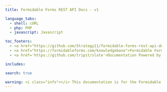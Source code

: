 ```yaml
---
title: Formidable Forms REST API Docs - v1

language_tabs:
  - shell: cURL
  - php: PHP
  - javascript: Javascript

toc_footers:
  - <a href="https://github.com/Strategy11/formidable-forms-rest-api-docs">Contributing to Formidable API Docs</a>
  - <a href="https://formidableforms.com/knowledgebase">Formidable Forms Documentation</a>
  - <a href='https://github.com/tripit/slate'>Documentation Powered by Slate</a>

includes:

search: true

warning: <i class="info"></i> This documentation is for the Formidable Forms REST API v1 which is deprecated since Formidable Forms -. <a href="https://strategy11.github.io/formidable-forms-rest-api-docs/">Please use the latest REST API version</a>.
---
```

